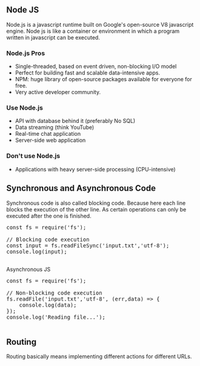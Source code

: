 ## Node JS

Node.js is a javascript runtime built on Google's open-source V8 javascript engine.
Node js is like a container or environment in which a program written in javascript can be executed.

### Node.js Pros

- Single-threaded, based on event driven, non-blocking I/O model
- Perfect for building fast and scalable data-intensive apps.
- NPM: huge library of open-source packages available for everyone for free.
- Very active developer community.

### Use Node.js

- API with database behind it (preferably No SQL)
- Data streaming (think YouTube)
- Real-time chat application
- Server-side web application

### Don't use Node.js

- Applications with heavy server-side processing (CPU-intensive)

## Synchronous and Asynchronous Code

Synchronous code is also called blocking code. Because here each line blocks the execution of the other line. As certain operations can only be executed after the one is finished.

<pre>
const fs = require('fs');

// Blocking code execution
const input = fs.readFileSync('input.txt','utf-8');
console.log(input);

</pre>

Asynchronous JS

<pre>
const fs = require('fs');

// Non-blocking code execution
fs.readFile('input.txt','utf-8', (err,data) => {
    console.log(data);
});
console.log('Reading file...');
 </pre>

## Routing

Routing basically means implementing different actions for different URLs.
